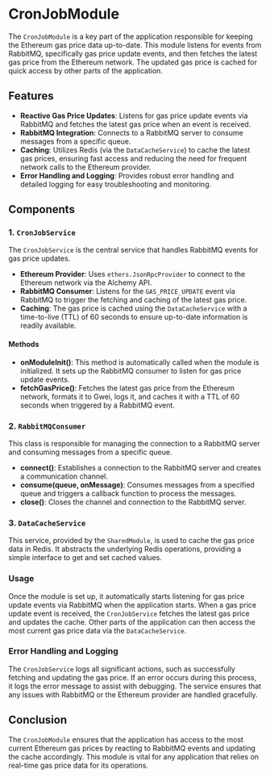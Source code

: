 # CronJobModule

The `CronJobModule` is a key part of the application responsible for keeping the Ethereum gas price data up-to-date. This module listens for events from RabbitMQ, specifically gas price update events, and then fetches the latest gas price from the Ethereum network. The updated gas price is cached for quick access by other parts of the application.

## Features

- **Reactive Gas Price Updates**: Listens for gas price update events via RabbitMQ and fetches the latest gas price when an event is received.
- **RabbitMQ Integration**: Connects to a RabbitMQ server to consume messages from a specific queue.
- **Caching**: Utilizes Redis (via the `DataCacheService`) to cache the latest gas prices, ensuring fast access and reducing the need for frequent network calls to the Ethereum provider.
- **Error Handling and Logging**: Provides robust error handling and detailed logging for easy troubleshooting and monitoring.

## Components

### 1. `CronJobService`

The `CronJobService` is the central service that handles RabbitMQ events for gas price updates.

- **Ethereum Provider**: Uses `ethers.JsonRpcProvider` to connect to the Ethereum network via the Alchemy API.
- **RabbitMQ Consumer**: Listens for the `GAS_PRICE_UPDATE` event via RabbitMQ to trigger the fetching and caching of the latest gas price.
- **Caching**: The gas price is cached using the `DataCacheService` with a time-to-live (TTL) of 60 seconds to ensure up-to-date information is readily available.

#### Methods

- **onModuleInit()**: This method is automatically called when the module is initialized. It sets up the RabbitMQ consumer to listen for gas price update events.
- **fetchGasPrice()**: Fetches the latest gas price from the Ethereum network, formats it to Gwei, logs it, and caches it with a TTL of 60 seconds when triggered by a RabbitMQ event.

### 2. `RabbitMQConsumer`

This class is responsible for managing the connection to a RabbitMQ server and consuming messages from a specific queue.

- **connect()**: Establishes a connection to the RabbitMQ server and creates a communication channel.
- **consume(queue, onMessage)**: Consumes messages from a specified queue and triggers a callback function to process the messages.
- **close()**: Closes the channel and connection to the RabbitMQ server.

### 3. `DataCacheService`

This service, provided by the `SharedModule`, is used to cache the gas price data in Redis. It abstracts the underlying Redis operations, providing a simple interface to get and set cached values.


### Usage

Once the module is set up, it automatically starts listening for gas price update events via RabbitMQ when the application starts. When a gas price update event is received, the `CronJobService` fetches the latest gas price and updates the cache. Other parts of the application can then access the most current gas price data via the `DataCacheService`.

### Error Handling and Logging

The `CronJobService` logs all significant actions, such as successfully fetching and updating the gas price. If an error occurs during this process, it logs the error message to assist with debugging. The service ensures that any issues with RabbitMQ or the Ethereum provider are handled gracefully.

## Conclusion

The `CronJobModule` ensures that the application has access to the most current Ethereum gas prices by reacting to RabbitMQ events and updating the cache accordingly. This module is vital for any application that relies on real-time gas price data for its operations.